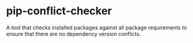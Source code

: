 pip-conflict-checker
====================

A tool that checks installed packages against all package requirements to ensure that there are no dependency version conflicts.
